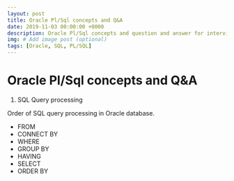 ```yaml
---
layout: post
title: Oracle Pl/Sql concepts and Q&A
date: 2019-11-03 00:00:00 +0000
description: Oracle Pl/Sql concepts and question and answer for interview preperation
img: # Add image post (optional)
tags: [Oracle, SQL, PL/SQL]
---
```

# Oracle Pl/Sql concepts and Q&A

1. SQL Query processing  

  Order of SQL query processing in Oracle database.
  
  * FROM 
  * CONNECT BY 
  * WHERE 
  * GROUP BY 
  * HAVING 
  * SELECT 
  * ORDER BY
